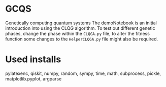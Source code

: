 # GCQS
Genetically computing quantum systems
The demoNotebook is an initial introduction into using the CLQG algorithm. To test out different genetic phases, change the phase within the `CLQGA.py` file, to alter the fitness function some changes to the `HelperCLQGA.py` file might also be required.

# Used installs
pylatexenc, qiskit, numpy, random, sympy, time, math, subprocess, pickle, matplotlib.pyplot, argparse
